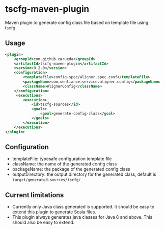 # tscfg-maven-plugin

Maven plugin to generate config class file based on template file using tscfg.

## Usage
```xml
<plugin>
    <groupId>com.github.carueda</groupId>
    <artifactId>tscfg-maven-plugin</artifactId>
    <version>0.2.0</version>
    <configuration>
        <templateFile>config-spec/aligner.spec.conf</templateFile>
        <packageName>com.sentiance.service.aligner.config</packageName>
        <className>AlignerConfig</className>
    </configuration>
     <executions>
        <execution>
            <id>tscfg-sources</id>
            <goals>
                <goal>generate-config-class</goal>
            </goals>
        </execution>
    </executions>
</plugin>
```

## Configuration
* templateFile: typesafe configuration template file
* className: the name of the generated config class 
* packageName: the package of the generated config class
* outputDirectory: the output directory for the generated class, default is `target/generated-sources/tscfg/`

## Current limitations
* Currently only Java class generated is supported. It should be easy to extend this plugin to generate Scala files.
* This plugin always generates java classes for Java 8 and above. This should also be easy to extend.   
